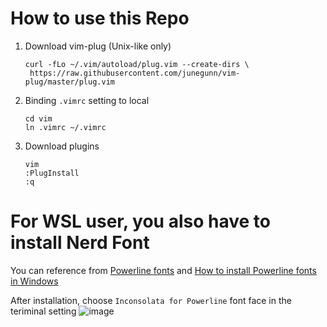 # How to use this Repo
1. Download vim-plug (Unix-like only)
   ```bash=
   curl -fLo ~/.vim/autoload/plug.vim --create-dirs \
    https://raw.githubusercontent.com/junegunn/vim-plug/master/plug.vim
   ```
2. Binding `.vimrc` setting to local
   ```bash=
   cd vim
   ln .vimrc ~/.vimrc
   ```
3. Download plugins
   ```bash=
   vim
   :PlugInstall
   :q
   ```
# For WSL user, you also have to install **Nerd Font**
You can reference from [Powerline fonts](https://github.com/powerline/fonts) and [How to install Powerline fonts in Windows](https://slmeng.medium.com/how-to-install-powerline-fonts-in-windows-b2eedecace58)

After installation, choose `Inconsolata for Powerline` font face in the teriminal setting
![image](https://github.com/RickCompileError/vimrc/assets/81013228/1e38a637-b720-4b58-8ee3-911699dd950c)
